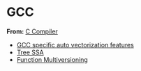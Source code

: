 # GCC

**From:** [C Compiler](.../../index.md#ccpp-compilers)

- [GCC specific auto vectorization features](./auto-vectorization-gcc.md)
- [Tree SSA](./tree-ssa.md)
- [Function Multiversioning](./function-multiversioning.md)

